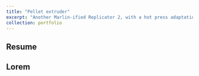 ```yaml
---
title: "Pellet extruder"
excerpt: "Another Marlin-ified Replicator 2, with a hot press adaptation for pellet material."
collection: portfolio
---
```


## Resume

Lorem
---
